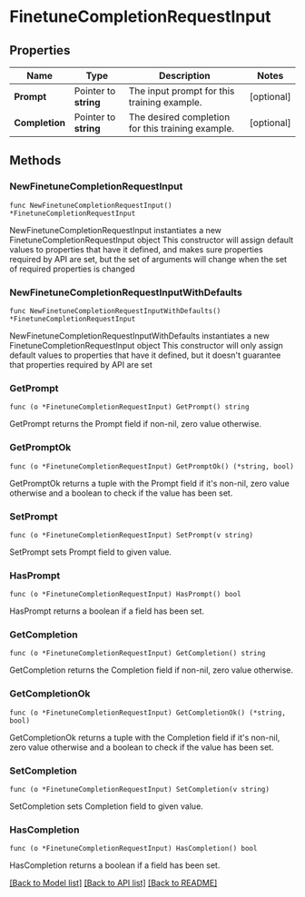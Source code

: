 # FinetuneCompletionRequestInput

## Properties

Name | Type | Description | Notes
------------ | ------------- | ------------- | -------------
**Prompt** | Pointer to **string** | The input prompt for this training example. | [optional] 
**Completion** | Pointer to **string** | The desired completion for this training example. | [optional] 

## Methods

### NewFinetuneCompletionRequestInput

`func NewFinetuneCompletionRequestInput() *FinetuneCompletionRequestInput`

NewFinetuneCompletionRequestInput instantiates a new FinetuneCompletionRequestInput object
This constructor will assign default values to properties that have it defined,
and makes sure properties required by API are set, but the set of arguments
will change when the set of required properties is changed

### NewFinetuneCompletionRequestInputWithDefaults

`func NewFinetuneCompletionRequestInputWithDefaults() *FinetuneCompletionRequestInput`

NewFinetuneCompletionRequestInputWithDefaults instantiates a new FinetuneCompletionRequestInput object
This constructor will only assign default values to properties that have it defined,
but it doesn't guarantee that properties required by API are set

### GetPrompt

`func (o *FinetuneCompletionRequestInput) GetPrompt() string`

GetPrompt returns the Prompt field if non-nil, zero value otherwise.

### GetPromptOk

`func (o *FinetuneCompletionRequestInput) GetPromptOk() (*string, bool)`

GetPromptOk returns a tuple with the Prompt field if it's non-nil, zero value otherwise
and a boolean to check if the value has been set.

### SetPrompt

`func (o *FinetuneCompletionRequestInput) SetPrompt(v string)`

SetPrompt sets Prompt field to given value.

### HasPrompt

`func (o *FinetuneCompletionRequestInput) HasPrompt() bool`

HasPrompt returns a boolean if a field has been set.

### GetCompletion

`func (o *FinetuneCompletionRequestInput) GetCompletion() string`

GetCompletion returns the Completion field if non-nil, zero value otherwise.

### GetCompletionOk

`func (o *FinetuneCompletionRequestInput) GetCompletionOk() (*string, bool)`

GetCompletionOk returns a tuple with the Completion field if it's non-nil, zero value otherwise
and a boolean to check if the value has been set.

### SetCompletion

`func (o *FinetuneCompletionRequestInput) SetCompletion(v string)`

SetCompletion sets Completion field to given value.

### HasCompletion

`func (o *FinetuneCompletionRequestInput) HasCompletion() bool`

HasCompletion returns a boolean if a field has been set.


[[Back to Model list]](../README.md#documentation-for-models) [[Back to API list]](../README.md#documentation-for-api-endpoints) [[Back to README]](../README.md)


